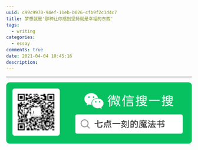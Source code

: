 ```yaml
---
uuid: c99c9970-94ef-11eb-b026-cfb9f2c1d4c7
title: 梦想就是'那种让你感到坚持就是幸福的东西'
tags:
  - writing
categories:
  - essay
comments: true
date: 2021-04-04 10:45:16
description:
---
```




<!--more-->
<!-- 1. 发布前：删除草稿的 uuid -->
<!-- 2. 发布后：补充tag，category -->


---
![20200131220947.png](source/_posts/images/leunggeorge.github.io-image-9.png)
